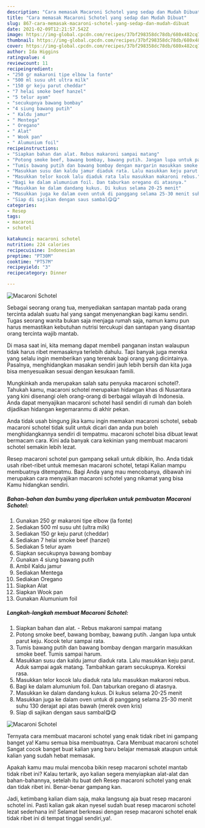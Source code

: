 ```yaml
---
description: "Cara memasak Macaroni Schotel yang sedap dan Mudah Dibuat"
title: "Cara memasak Macaroni Schotel yang sedap dan Mudah Dibuat"
slug: 867-cara-memasak-macaroni-schotel-yang-sedap-dan-mudah-dibuat
date: 2021-02-09T12:21:57.542Z
image: https://img-global.cpcdn.com/recipes/37bf298358dc78db/680x482cq70/macaroni-schotel-foto-resep-utama.jpg
thumbnail: https://img-global.cpcdn.com/recipes/37bf298358dc78db/680x482cq70/macaroni-schotel-foto-resep-utama.jpg
cover: https://img-global.cpcdn.com/recipes/37bf298358dc78db/680x482cq70/macaroni-schotel-foto-resep-utama.jpg
author: Ida Higgins
ratingvalue: 4
reviewcount: 11
recipeingredient:
- "250 gr makaroni tipe elbow la fonte"
- "500 ml susu uht ultra milk"
- "150 gr keju parut cheddar"
- "7 helai smoke beef hanzel"
- "5 telur ayam"
- "secukupnya bawang bombay"
- "4 siung bawang putih"
- " Kaldu jamur"
- " Mentega"
- " Oregano"
- " Alat"
- " Wook pan"
- " Alumunium foil"
recipeinstructions:
- "Siapkan bahan dan alat. Rebus makaroni sampai matang"
- "Potong smoke beef, bawang bombay, bawang putih. Jangan lupa untuk parut keju. Kocok telur sampai rata."
- "Tumis bawang putih dan bawang bombay dengan margarin masukkan smoke beef. Tumis sampai harum."
- "Masukkan susu dan kaldu jamur diaduk rata. Lalu masukkan keju parut. Aduk sampai agak matang. Tambahkan garam secukupnya. Koreksi rasa."
- "Masukkan telor kocok lalu diaduk rata lalu masukkan makaroni rebus."
- "Bagi ke dalam alumunium foil. Dan taburkan oregano di atasnya."
- "Masukkan ke dalam dandang kukus. Di kukus selama 20-25 menit"
- "Masukkan juga ke dalam oven untuk di panggang selama 25-30 menit suhu 130 derajat api atas bawah (merek oven kris)"
- "Siap di sajikan dengan saus sambal😋😋"
categories:
- Resep
tags:
- macaroni
- schotel

katakunci: macaroni schotel 
nutrition: 224 calories
recipecuisine: Indonesian
preptime: "PT30M"
cooktime: "PT57M"
recipeyield: "3"
recipecategory: Dinner

---
```



![Macaroni Schotel](https://img-global.cpcdn.com/recipes/37bf298358dc78db/680x482cq70/macaroni-schotel-foto-resep-utama.jpg)

Sebagai seorang orang tua, menyediakan santapan mantab pada orang tercinta adalah suatu hal yang sangat menyenangkan bagi kamu sendiri. Tugas seorang  wanita bukan saja menjaga rumah saja, namun kamu pun harus memastikan kebutuhan nutrisi tercukupi dan santapan yang disantap orang tercinta wajib mantab.

Di masa  saat ini, kita memang dapat membeli panganan instan walaupun tidak harus ribet memasaknya terlebih dahulu. Tapi banyak juga mereka yang selalu ingin memberikan yang terenak bagi orang yang dicintainya. Pasalnya, menghidangkan masakan sendiri jauh lebih bersih dan kita juga bisa menyesuaikan sesuai dengan kesukaan famili. 



Mungkinkah anda merupakan salah satu penyuka macaroni schotel?. Tahukah kamu, macaroni schotel merupakan hidangan khas di Nusantara yang kini disenangi oleh orang-orang di berbagai wilayah di Indonesia. Anda dapat menyajikan macaroni schotel hasil sendiri di rumah dan boleh dijadikan hidangan kegemaranmu di akhir pekan.

Anda tidak usah bingung jika kamu ingin memakan macaroni schotel, sebab macaroni schotel tidak sulit untuk dicari dan anda pun boleh menghidangkannya sendiri di tempatmu. macaroni schotel bisa dibuat lewat bermacam cara. Kini ada banyak cara kekinian yang membuat macaroni schotel semakin lebih lezat.

Resep macaroni schotel pun gampang sekali untuk dibikin, lho. Anda tidak usah ribet-ribet untuk memesan macaroni schotel, tetapi Kalian mampu membuatnya ditempatmu. Bagi Anda yang mau mencobanya, dibawah ini merupakan cara menyajikan macaroni schotel yang nikamat yang bisa Kamu hidangkan sendiri.

<!--inarticleads1-->

##### Bahan-bahan dan bumbu yang diperlukan untuk pembuatan Macaroni Schotel:

1. Gunakan 250 gr makaroni tipe elbow (la fonte)
1. Sediakan 500 ml susu uht (ultra milk)
1. Sediakan 150 gr keju parut (cheddar)
1. Sediakan 7 helai smoke beef (hanzel)
1. Sediakan 5 telur ayam
1. Siapkan secukupnya bawang bombay
1. Gunakan 4 siung bawang putih
1. Ambil  Kaldu jamur
1. Sediakan  Mentega
1. Sediakan  Oregano
1. Siapkan  Alat
1. Siapkan  Wook pan
1. Gunakan  Alumunium foil




<!--inarticleads2-->

##### Langkah-langkah membuat Macaroni Schotel:

1. Siapkan bahan dan alat. - Rebus makaroni sampai matang
1. Potong smoke beef, bawang bombay, bawang putih. Jangan lupa untuk parut keju. Kocok telur sampai rata.
1. Tumis bawang putih dan bawang bombay dengan margarin masukkan smoke beef. Tumis sampai harum.
1. Masukkan susu dan kaldu jamur diaduk rata. Lalu masukkan keju parut. Aduk sampai agak matang. Tambahkan garam secukupnya. Koreksi rasa.
1. Masukkan telor kocok lalu diaduk rata lalu masukkan makaroni rebus.
1. Bagi ke dalam alumunium foil. Dan taburkan oregano di atasnya.
1. Masukkan ke dalam dandang kukus. Di kukus selama 20-25 menit
1. Masukkan juga ke dalam oven untuk di panggang selama 25-30 menit suhu 130 derajat api atas bawah (merek oven kris)
1. Siap di sajikan dengan saus sambal😋😋
<img src="//assets-global.cpcdn.com/assets/icons/button_play-2c75c40dde080a61004c1f40b05d8f140eaff45d7e9e6481dc71c63d2e7c4909.png" alt="Macaroni Schotel">



Ternyata cara membuat macaroni schotel yang enak tidak ribet ini gampang banget ya! Kamu semua bisa membuatnya. Cara Membuat macaroni schotel Sangat cocok banget buat kalian yang baru belajar memasak ataupun untuk kalian yang sudah hebat memasak.

Apakah kamu mau mulai mencoba bikin resep macaroni schotel mantab tidak ribet ini? Kalau tertarik, ayo kalian segera menyiapkan alat-alat dan bahan-bahannya, setelah itu buat deh Resep macaroni schotel yang enak dan tidak ribet ini. Benar-benar gampang kan. 

Jadi, ketimbang kalian diam saja, maka langsung aja buat resep macaroni schotel ini. Pasti kalian gak akan nyesel sudah buat resep macaroni schotel lezat sederhana ini! Selamat berkreasi dengan resep macaroni schotel enak tidak ribet ini di tempat tinggal sendiri,ya!.

